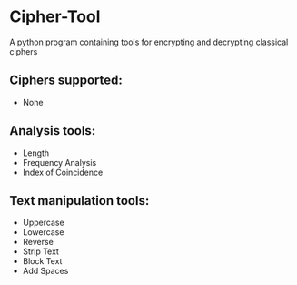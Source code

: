# Cipher-Tool
A python program containing tools for encrypting and decrypting classical ciphers

## Ciphers supported:
* None
## Analysis tools:
* Length
* Frequency Analysis
* Index of Coincidence
## Text manipulation tools:
* Uppercase
* Lowercase
* Reverse
* Strip Text
* Block Text
* Add Spaces
